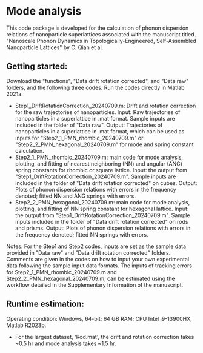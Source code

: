 # Mode analysis

This code package is developed for the calculation of phonon dispersion relations of nanoparticle superlattices associated with the manuscript titled, "Nanoscale Phonon Dynamics in Topologically-Engineered, Self-Assembled Nanoparticle Lattices" by C. Qian et al. 

## Getting started:

Download the "functions", "Data drift rotation corrected", and "Data raw" folders, and the following three codes. Run the codes directly in Matlab 2021a.

  - Step1_DriftRotationCorrection_20240709.m: Drift and rotation correction for the raw trajectories of nanoparticles. Input: Raw trajectories of nanoparticles in a superlattice in .mat format. Sample inputs are included in the folder of "Data raw". Output: Trajectories of nanoparticles in a superlattice in .mat format, which can be used as inputs for "Step2_1_PMN_rhombic_20240709.m" or "Step2_2_PMN_hexagonal_20240709.m" for mode and spring constant calculation.   
  - Step2_1_PMN_rhombic_20240709.m: main code for mode analysis, plotting, and fitting of nearest neighboring (NN) and angular (ANG) spring constants for rhombic or square lattice. Input: the output from "Step1_DriftRotationCorrection_20240709.m". Sample inputs are included in the folder of "Data drift rotation corrected" on cubes. Output: Plots of phonon dispersion relations with errors in the frequency denoted; fitted NN and ANG springs with errors.
  - Step2_2_PMN_hexagonal_20240709.m: main code for mode analysis, plotting, and fitting of NN spring constant for hexagonal lattice. Input: the output from "Step1_DriftRotationCorrection_20240709.m". Sample inputs included in the folder of "Data drift rotation corrected" on rods and prisms. Output: Plots of phonon dispersion relations with errors in the frequency denoted; fitted NN springs with errors.

Notes: For the Step1 and Step2 codes, inputs are set as the sample data provided in "Data raw" and "Data drift rotation corrected" folders. Comments are given in the codes on how to input your own experimental data following the sample input data formats. The inputs of tracking errors for Step2_1_PMN_rhombic_20240709.m and Step2_2_PMN_hexagonal_20240709.m, can be estimated using the workflow detailed in the Supplementary Information of the manuscript. 

## Runtime estimation:
Operating condition: Windows, 64-bit; 64 GB RAM; CPU Intel i9-13900HX, Matlab R2023b.
- For the largest dataset, 'Rod.mat', the drift and rotation correction takes ~0.5 hr and mode analysis takes ~1.5 hr.
